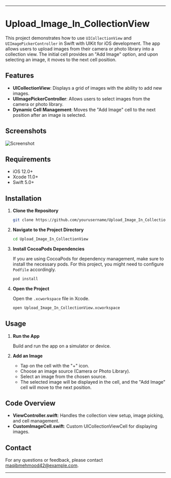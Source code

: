 
---

# Upload_Image_In_CollectionView

This project demonstrates how to use `UICollectionView` and `UIImagePickerController` in Swift with UIKit for iOS development. The app allows users to upload images from their camera or photo library into a collection view. The initial cell provides an "Add Image" option, and upon selecting an image, it moves to the next cell position.

## Features

- **UICollectionView**: Displays a grid of images with the ability to add new images.
- **UIImagePickerController**: Allows users to select images from the camera or photo library.
- **Dynamic Cell Management**: Moves the "Add Image" cell to the next position after an image is selected.

## Screenshots

![Screenshot](link_to_your_screenshot)

## Requirements

- iOS 12.0+
- Xcode 11.0+
- Swift 5.0+

## Installation

1. **Clone the Repository**

   ```bash
   git clone https://github.com/yourusername/Upload_Image_In_CollectionView.git
   ```

2. **Navigate to the Project Directory**

   ```bash
   cd Upload_Image_In_CollectionView
   ```

3. **Install CocoaPods Dependencies**

   If you are using CocoaPods for dependency management, make sure to install the necessary pods. For this project, you might need to configure `Podfile` accordingly.

   ```bash
   pod install
   ```

4. **Open the Project**

   Open the `.xcworkspace` file in Xcode.

   ```bash
   open Upload_Image_In_CollectionView.xcworkspace
   ```

## Usage

1. **Run the App**

   Build and run the app on a simulator or device.

2. **Add an Image**

   - Tap on the cell with the "+" icon.
   - Choose an image source (Camera or Photo Library).
   - Select an image from the chosen source.
   - The selected image will be displayed in the cell, and the "Add Image" cell will move to the next position.

## Code Overview

- **ViewController.swift**: Handles the collection view setup, image picking, and cell management.
- **CustomImageCell.swift**: Custom UICollectionViewCell for displaying images.



## Contact

For any questions or feedback, please contact [maqibmehmood42@example.com](mailto:maqibmehmood42@example.com).

---

